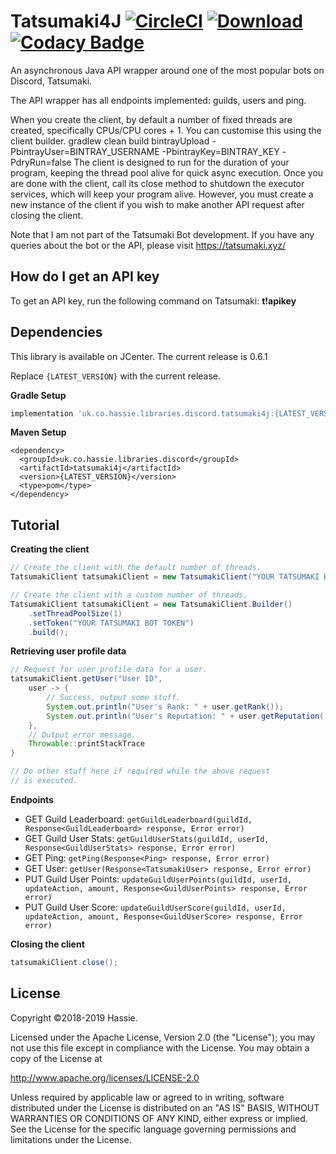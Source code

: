 # Tatsumaki4J [![CircleCI](https://circleci.com/gh/hassieswift621/tatsumaki4j/tree/master.svg?style=svg)](https://circleci.com/gh/hassieswift621/tatsumaki4j/tree/master) [ ![Download](https://api.bintray.com/packages/hassieswift621/maven/tatsumaki4j/images/download.svg) ](https://bintray.com/hassieswift621/maven/tatsumaki4j/_latestVersion) [![Codacy Badge](https://api.codacy.com/project/badge/Grade/bd3c664d968743af8cc0b495fe19cddc)](https://www.codacy.com/app/hassieswift621/tatsumaki4j?utm_source=github.com&amp;utm_medium=referral&amp;utm_content=hassieswift621/tatsumaki4j&amp;utm_campaign=Badge_Grade)

An asynchronous Java API wrapper around one of the most popular bots on Discord, Tatsumaki.

The API wrapper has all endpoints implemented: guilds, users and ping.

When you create the client, by default a number of fixed threads are created, specifically CPUs/CPU cores + 1.
You can customise this using the client builder.
gradlew clean build bintrayUpload -PbintrayUser=BINTRAY_USERNAME -PbintrayKey=BINTRAY_KEY -PdryRun=false
The client is designed to run for the duration of your program, keeping the thread pool alive for quick async execution.
Once you are done with the client, call its close method to shutdown the executor services, which will keep your program alive.
However, you must create a new instance of the client if you wish to make another API request after closing the client.

Note that I am not part of the Tatsumaki Bot development.
If you have any queries about the bot or the API, please visit https://tatsumaki.xyz/

## How do I get an API key
To get an API key, run the following command on Tatsumaki: **t!apikey**

## Dependencies
This library is available on JCenter. The current release is 0.6.1

Replace ``{LATEST_VERSION}`` with the current release.

**Gradle Setup**
```gradle
implementation 'uk.co.hassie.libraries.discord.tatsumaki4j:{LATEST_VERSION}'
```

**Maven Setup**
```maven
<dependency>
  <groupId>uk.co.hassie.libraries.discord</groupId>
  <artifactId>tatsumaki4j</artifactId>
  <version>{LATEST_VERSION}</version>
  <type>pom</type>
</dependency>
```

## Tutorial
**Creating the client**
```java
// Create the client with the default number of threads.
TatsumakiClient tatsumakiClient = new TatsumakiClient("YOUR TATSUMAKI BOT TOKEN");

// Create the client with a custom number of threads.
TatsumakiClient tatsumakiClient = new TatsumakiClient.Builder()
    .setThreadPoolSize(1)
    .setToken("YOUR TATSUMAKI BOT TOKEN")
    .build();
```

**Retrieving user profile data**
```java
// Request for user profile data for a user.
tatsumakiClient.getUser("User ID",
    user -> {
        // Success, output some stuff.
        System.out.println("User's Rank: " + user.getRank());
        System.out.println("User's Reputation: " + user.getReputation());
    },
    // Output error message.
    Throwable::printStackTrace
}

// Do other stuff here if required while the above request
// is executed.
```

**Endpoints**
- GET Guild Leaderboard: ``getGuildLeaderboard(guildId, Response<GuildLeaderboard> response, Error error)``
- GET Guild User Stats: ``getGuildUserStats(guildId, userId, Response<GuildUserStats> response, Error error)``
- GET Ping: ``getPing(Response<Ping> response, Error error)``
- GET User: ``getUser(Response<TatsumakiUser> response, Error error)``
- PUT Guild User Points: ``updateGuildUserPoints(guildId, userId, updateAction, amount, Response<GuildUserPoints> response, Error error)``
- PUT Guild User Score: ``updateGuildUserScore(guildId, userId, updateAction, amount, Response<GuildUserScore> response, Error error)``

**Closing the client**
```java
tatsumakiClient.close();
```

## License
Copyright &copy;2018-2019 Hassie.

Licensed under the Apache License, Version 2.0 (the "License");
you may not use this file except in compliance with the License.
You may obtain a copy of the License at

http://www.apache.org/licenses/LICENSE-2.0

Unless required by applicable law or agreed to in writing, software
distributed under the License is distributed on an "AS IS" BASIS,
WITHOUT WARRANTIES OR CONDITIONS OF ANY KIND, either express or implied.
See the License for the specific language governing permissions and
limitations under the License.